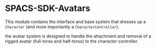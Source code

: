 # SPACS-SDK-Avatars

This module contains the interface and base system that dresses up a `Character` (and more importantly a `CharacterController`).

the avatar system is designed to handle the attachment and removal of a rigged avatar (full-torso and half-torso) to the character controller.
